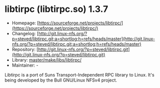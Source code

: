 # libtirpc (libtirpc.so) 1.3.7
  - Homepage: [https://sourceforge.net/projects/libtirpc/](https://sourceforge.net/projects/libtirpc/)
  - Changelog: [http://git.linux-nfs.org/?p=steved/libtirpc.git;a=shortlog;h=refs/heads/master](http://git.linux-nfs.org/?p=steved/libtirpc.git;a=shortlog;h=refs/heads/master)
  - Repository: [http://git.linux-nfs.org/?p=steved/libtirpc.git](http://git.linux-nfs.org/?p=steved/libtirpc.git)
  - Library: [master/make/libs/libtirpc/](https://github.com/Freetz-NG/freetz-ng/tree/master/make/libs/libtirpc/)
  - Maintainer: -

Libtirpc is a port of Suns Transport-Independent RPC library to Linux. It's being developed by the Bull GNU/Linux NFSv4 project.
